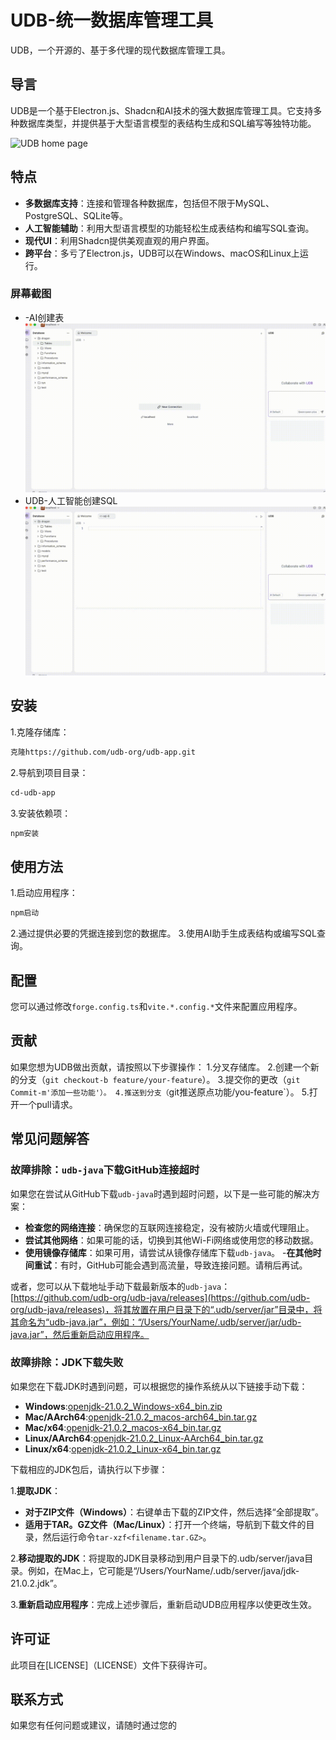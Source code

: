 # UDB-统一数据库管理工具
UDB，一个开源的、基于多代理的现代数据库管理工具。
## 导言
UDB是一个基于Electron.js、Shadcn和AI技术的强大数据库管理工具。它支持多种数据库类型，并提供基于大型语言模型的表结构生成和SQL编写等独特功能。

![UDB home page ](./images/Screenshots/Screenshot%202025-06-03%20at%201.50.49 PM.png)

## 特点
- **多数据库支持**：连接和管理各种数据库，包括但不限于MySQL、PostgreSQL、SQLite等。
- **人工智能辅助**：利用大型语言模型的功能轻松生成表结构和编写SQL查询。
- **现代UI**：利用Shadcn提供美观直观的用户界面。
- **跨平台**：多亏了Electron.js，UDB可以在Windows、macOS和Linux上运行。
### 屏幕截图

- -AI创建表
![UDB ai table](/images/Screenshots/ai_table.gif)
- UDB-人工智能创建SQL
![UDB ai sql](/images/Screenshots/ai_sql.gif)

## 安装
1.克隆存储库：
```bash
克隆https://github.com/udb-org/udb-app.git
```
2.导航到项目目录：
```bash
cd-udb-app
```
3.安装依赖项：
```bash
npm安装
```

## 使用方法
1.启动应用程序：
```bash
npm启动
```
2.通过提供必要的凭据连接到您的数据库。
3.使用AI助手生成表结构或编写SQL查询。

## 配置
您可以通过修改`forge.config.ts`和`vite.*.config.*`文件来配置应用程序。

## 贡献
如果您想为UDB做出贡献，请按照以下步骤操作：
1.分叉存储库。
2.创建一个新的分支（`git checkout-b feature/your-feature`）。
3.提交你的更改（`git Commit-m'添加一些功能'）。
4.推送到分支（`git推送原点功能/you-feature`）。
5.打开一个pull请求。

## 常见问题解答
### 故障排除：`udb-java`下载GitHub连接超时
如果您在尝试从GitHub下载`udb-java`时遇到超时问题，以下是一些可能的解决方案：

- **检查您的网络连接**：确保您的互联网连接稳定，没有被防火墙或代理阻止。
- **尝试其他网络**：如果可能的话，切换到其他Wi-Fi网络或使用您的移动数据。
- **使用镜像存储库**：如果可用，请尝试从镜像存储库下载`udb-java`。
-**在其他时间重试**：有时，GitHub可能会遇到高流量，导致连接问题。请稍后再试。

或者，您可以从下载地址手动下载最新版本的`udb-java`：[https://github.com/udb-org/udb-java/releases](https://github.com/udb-org/udb-java/releases)，将其放置在用户目录下的“.udb/server/jar”目录中，将其命名为“udb-java.jar”，例如：“/Users/YourName/.udb/server/jar/udb-java.jar”，然后重新启动应用程序。
### 故障排除：JDK下载失败
如果您在下载JDK时遇到问题，可以根据您的操作系统从以下链接手动下载：


- **Windows**:[openjdk-21.0.2_Windows-x64_bin.zip](https://download.java.net/java/GA/jdk21.0.2/f2283984656d49d69e91c558476027ac/13/GPL/openjdk-21.0.2_windows-x64_bin.zip)
- **Mac/AArch64**:[openjdk-21.0.2_macos-arch64_bin.tar.gz](https://download.java.net/java/GA/jdk21.0.2/f2283984656d49d69e91c558476027ac/13/GPL/openjdk-21.0.2_macos-aarch64_bin.tar.gz)
- **Mac/x64**:[openjdk-21.0.2_macos-x64_bin.tar.gz](https://download.java.net/java/GA/jdk21.0.2/f2283984656d49d69e91c558476027ac/13/GPL/openjdk-21.0.2_macos-x64_bin.tar.gz)
- **Linux/AArch64**:[openjdk-21.0.2_Linux-AArch64_bin.tar.gz](https://download.java.net/java/GA/jdk21.0.2/f2283984656d49d69e91c558476027ac/13/GPL/openjdk-21.0.2_linux-aarch64_bin.tar.gz)
- **Linux/x64**:[openjdk-21.0.2_Linux-x64_bin.tar.gz](https://download.java.net/java/GA/jdk21.0.2/f2283984656d49d69e91c558476027ac/13/GPL/openjdk-21.0.2_linux-x64_bin.tar.gz)

下载相应的JDK包后，请执行以下步骤：

1.**提取JDK**：
- **对于ZIP文件（Windows）**：右键单击下载的ZIP文件，然后选择“全部提取”。
- **适用于TAR。GZ文件（Mac/Linux）**：打开一个终端，导航到下载文件的目录，然后运行命令`tar-xzf<filename.tar.GZ>`。

2.**移动提取的JDK**：将提取的JDK目录移动到用户目录下的.udb/server/java目录。例如，在Mac上，它可能是“/Users/YourName/.udb/server/java/jdk-21.0.2.jdk”。

3.**重新启动应用程序**：完成上述步骤后，重新启动UDB应用程序以使更改生效。

## 许可证
此项目在[LICENSE]（LICENSE）文件下获得许可。

## 联系方式
如果您有任何问题或建议，请随时通过您的
